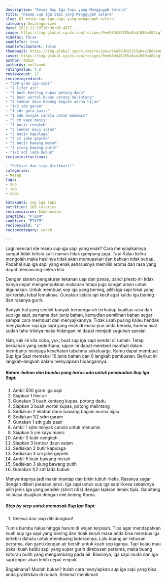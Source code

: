 ```yaml
---
description: "Resep Sup Iga Sapi yang Menggugah Selera"
title: "Resep Sup Iga Sapi yang Menggugah Selera"
slug: 67-resep-sup-iga-sapi-yang-menggugah-selera
category: Uncategorized
date: 2022-11-10T16:30:06.487Z
image: https://img-global.cpcdn.com/recipes/9ee58d415255a0ad/680x482cq70/sup-iga-sapi-foto-resep-utama.jpg
hideToc: false
enableToc: true
enableTocContent: false
thumbnail: https://img-global.cpcdn.com/recipes/9ee58d415255a0ad/680x482cq70/sup-iga-sapi-foto-resep-utama.jpg
cover: https://img-global.cpcdn.com/recipes/9ee58d415255a0ad/680x482cq70/sup-iga-sapi-foto-resep-utama.jpg
author: Admin
authorAv: notfound
ratingvalue: 4.8
reviewcount: 17
recipeingredient:
- "500 gram iga sapi"
- "1 liter air"
- "3 buah kentang kupas potong dadu"
- "3 buah wortel kupas potong melintang"
- "2 lembar daun bawang bagian warna hijau"
- "1/2 sdm garam"
- "1 sdt gula pasir"
- "1 sdm minyak canola untuk menumis"
- "5 cm kayu manis"
- "3 butir cengkeh"
- "3 lembar daun salam"
- "2 butir kapulaga"
- "3 cm jahe geprek"
- "5 butir bawang merah"
- "3 siung bawang putih"
- "1/2 sdt lada bubuk"
recipeinstructions:

- "Selesai dan siap dinikmati!"
categories:
- Resep
tags:
- sup
- iga
- sapi

katakunci: sup iga sapi 
nutrition: 183 calories
recipecuisine: Indonesian
preptime: "PT26M"
cooktime: "PT37M"
recipeyield: "1"
recipecategory: Lunch

---
```



Lagi mencari ide resep sup iga sapi yang enak? Cara menyiapkannya sangat tidak terlalu sulit namun tidak gampang juga. Tapi Kalau keliru mengolah maka hasilnya tidak akan memuaskan dan bahkan tidak sedap. Padahal sup iga sapi yang enak seharusnya memiliki aroma dan rasa yang dapat memancing selera kita.


Dengan sistem pengaturan tekanan uap dan panas, panci presto ini tidak hanya cepat mengempukkan makanan tetapi juga sangat aman untuk digunakan. Untuk membuat sop iga yang bening, pilih iga sapi lokal yang tak terlalu tebal lemaknya. Gunakan selalu api kecil agar kaldu iga bening dan rasanya gurih.

Banyak hal yang sedikit banyak berpengaruh terhadap kualitas rasa dari sup iga sapi, pertama dari jenis bahan, kemudian pemilihan bahan segar sampai cara membuat dan menyajikannya. Tidak usah pusing kalau hendak menyiapkan sup iga sapi yang enak di mana pun anda berada, karena asal sudah tahu triknya maka hidangan ini dapat menjadi suguhan spesial.


Nah, kali ini kita coba, yuk, buat sup iga sapi sendiri di rumah. Tetap berbahan yang sederhana, sajian ini dapat memberi manfaat dalam membantu menjaga kesehatan tubuhmu sekeluarga. Kamu dapat membuat Sup Iga Sapi memakai 16 jenis bahan dan 0 langkah pembuatan. Berikut ini langkah-langkah dalam menyiapkan hidangannya.

<!--inarticleads1-->

##### Bahan-bahan dan bumbu yang harus ada untuk pembuatan Sup Iga Sapi:

1. Ambil 500 gram iga sapi
1. Siapkan 1 liter air
1. Gunakan 3 buah kentang kupas, potong dadu
1. Siapkan 3 buah wortel kupas, potong melintang
1. Sediakan 2 lembar daun bawang bagian warna hijau
1. Sediakan 1/2 sdm garam
1. Gunakan 1 sdt gula pasir
1. Ambil 1 sdm minyak canola untuk menumis
1. Siapkan 5 cm kayu manis
1. Ambil 3 butir cengkeh
1. Siapkan 3 lembar daun salam
1. Sediakan 2 butir kapulaga
1. Sediakan 3 cm jahe geprek
1. Ambil 5 butir bawang merah
1. Sediakan 3 siung bawang putih
1. Gunakan 1/2 sdt lada bubuk


Menyantapnya jadi makin mantap dan bikin tubuh rileks. Rasanya segar dengan diberi perasan jeruk. Iga sapi untuk sup iga sapi Korea sebaiknya pilih jenis iga yang pendek (short ribs) dengan lapisan lemak tipis. Galbitang ini biasa disajikan dengan mie bening Korea. 

<!--inarticleads2-->

##### Step by step untuk memasak Sup Iga Sapi:


1. Selesai dan siap dihidangkan!

Tumis bumbu halus hingga harum di wajan terpisah. Tips agar mendapatkan kuah sup iga sapi yang bening dan tidak keruh maka anda bisa merebus iga terlebih dahulu untuk membuang kotorannya. Lalu buang air rebusan pertama, dan ganti dengan air bersih untuk kuah sop iganya. Tapi kalau mau pakai kuah kaldu sapi yang super gurih direbusan pertama, maka buang kotoran putih yang mengambang pada air. Biasanya, iga sapi muda dan iga sapi impor akan lebih cepat empuk. 

Bagaimana? Mudah bukan? Itulah cara menyiapkan sup iga sapi yang bisa anda praktikkan di rumah. Selamat menikmati
